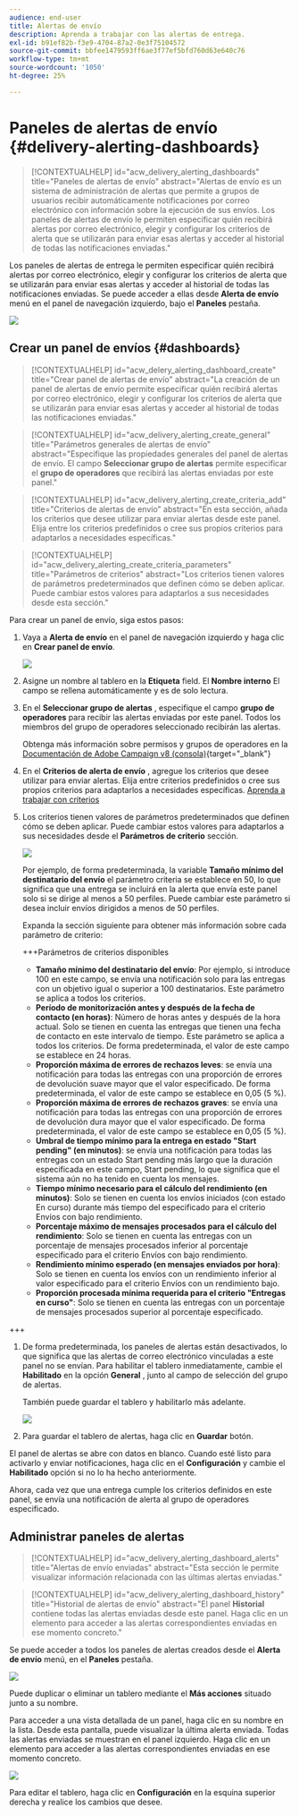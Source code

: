 ```yaml
---
audience: end-user
title: Alertas de envío
description: Aprenda a trabajar con las alertas de entrega.
exl-id: b91ef82b-f3e9-4704-87a2-0e3f75104572
source-git-commit: bbfee1479593ff6ae3f77ef5bfd760d63e640c76
workflow-type: tm+mt
source-wordcount: '1050'
ht-degree: 25%

---
```


# Paneles de alertas de envío {#delivery-alerting-dashboards}

>[!CONTEXTUALHELP]
>id="acw_delivery_alerting_dashboards"
>title="Paneles de alertas de envío"
>abstract="Alertas de envío es un sistema de administración de alertas que permite a grupos de usuarios recibir automáticamente notificaciones por correo electrónico con información sobre la ejecución de sus envíos. Los paneles de alertas de envío le permiten especificar quién recibirá alertas por correo electrónico, elegir y configurar los criterios de alerta que se utilizarán para enviar esas alertas y acceder al historial de todas las notificaciones enviadas."

Los paneles de alertas de entrega le permiten especificar quién recibirá alertas por correo electrónico, elegir y configurar los criterios de alerta que se utilizarán para enviar esas alertas y acceder al historial de todas las notificaciones enviadas. Se puede acceder a ellas desde **Alerta de envío** menú en el panel de navegación izquierdo, bajo el **Paneles** pestaña.

![](assets/alerting-dashboard-list.png)

## Crear un panel de envíos {#dashboards}

>[!CONTEXTUALHELP]
>id="acw_delery_alerting_dashboard_create"
>title="Crear panel de alertas de envío"
>abstract="La creación de un panel de alertas de envío permite especificar quién recibirá alertas por correo electrónico, elegir y configurar los criterios de alerta que se utilizarán para enviar esas alertas y acceder al historial de todas las notificaciones enviadas."

>[!CONTEXTUALHELP]
>id="acw_delivery_alerting_create_general"
>title="Parámetros generales de alertas de envío"
>abstract="Especifique las propiedades generales del panel de alertas de envío. El campo **Seleccionar grupo de alertas** permite especificar el **grupo de operadores** que recibirá las alertas enviadas por este panel."

>[!CONTEXTUALHELP]
>id="acw_delivery_alerting_create_criteria_add"
>title="Criterios de alertas de envío"
>abstract="En esta sección, añada los criterios que desee utilizar para enviar alertas desde este panel. Elija entre los criterios predefinidos o cree sus propios criterios para adaptarlos a necesidades específicas."

>[!CONTEXTUALHELP]
>id="acw_delivery_alerting_create_criteria_parameters"
>title="Parámetros de criterios"
>abstract="Los criterios tienen valores de parámetros predeterminados que definen cómo se deben aplicar. Puede cambiar estos valores para adaptarlos a sus necesidades desde esta sección."

Para crear un panel de envío, siga estos pasos:

1. Vaya a **Alerta de envío** en el panel de navegación izquierdo y haga clic en **Crear panel de envío**.

   ![](assets/alerting-dashboard.png)

1. Asigne un nombre al tablero en la **Etiqueta** field. El **Nombre interno** El campo se rellena automáticamente y es de solo lectura.

1. En el **Seleccionar grupo de alertas** , especifique el campo **grupo de operadores** para recibir las alertas enviadas por este panel. Todos los miembros del grupo de operadores seleccionado recibirán las alertas.

   Obtenga más información sobre permisos y grupos de operadores en la [Documentación de Adobe Campaign v8 (consola)](https://experienceleague.adobe.com/en/docs/campaign/campaign-v8/admin/permissions/gs-permissions){target="_blank"}

1. En el **Criterios de alerta de envío** , agregue los criterios que desee utilizar para enviar alertas. Elija entre criterios predefinidos o cree sus propios criterios para adaptarlos a necesidades específicas. [Aprenda a trabajar con criterios](../msg/delivery-alerting-criteria.md)

1. Los criterios tienen valores de parámetros predeterminados que definen cómo se deben aplicar. Puede cambiar estos valores para adaptarlos a sus necesidades desde el **Parámetros de criterio** sección.

   ![](assets/alerting-criteria-parameters.png)

   Por ejemplo, de forma predeterminada, la variable **Tamaño mínimo del destinatario del envío** el parámetro criteria se establece en 50, lo que significa que una entrega se incluirá en la alerta que envía este panel solo si se dirige al menos a 50 perfiles. Puede cambiar este parámetro si desea incluir envíos dirigidos a menos de 50 perfiles.

   Expanda la sección siguiente para obtener más información sobre cada parámetro de criterio:

   +++Parámetros de criterios disponibles

   * **Tamaño mínimo del destinatario del envío**: Por ejemplo, si introduce 100 en este campo, se envía una notificación solo para las entregas con un objetivo igual o superior a 100 destinatarios. Este parámetro se aplica a todos los criterios.
   * **Período de monitorización antes y después de la fecha de contacto (en horas)**: Número de horas antes y después de la hora actual. Solo se tienen en cuenta las entregas que tienen una fecha de contacto en este intervalo de tiempo. Este parámetro se aplica a todos los criterios. De forma predeterminada, el valor de este campo se establece en 24 horas.
   * **Proporción máxima de errores de rechazos leves**: se envía una notificación para todas las entregas con una proporción de errores de devolución suave mayor que el valor especificado. De forma predeterminada, el valor de este campo se establece en 0,05 (5 %).
   * **Proporción máxima de errores de rechazos graves**: se envía una notificación para todas las entregas con una proporción de errores de devolución dura mayor que el valor especificado. De forma predeterminada, el valor de este campo se establece en 0,05 (5 %).
   * **Umbral de tiempo mínimo para la entrega en estado &quot;Start pending&quot; (en minutos)**: se envía una notificación para todas las entregas con un estado Start pending más largo que la duración especificada en este campo, Start pending, lo que significa que el sistema aún no ha tenido en cuenta los mensajes.
   * **Tiempo mínimo necesario para el cálculo del rendimiento (en minutos)**: Solo se tienen en cuenta los envíos iniciados (con estado En curso) durante más tiempo del especificado para el criterio Envíos con bajo rendimiento.
   * **Porcentaje máximo de mensajes procesados para el cálculo del rendimiento**: Solo se tienen en cuenta las entregas con un porcentaje de mensajes procesados inferior al porcentaje especificado para el criterio Envíos con bajo rendimiento.
   * **Rendimiento mínimo esperado (en mensajes enviados por hora)**: Solo se tienen en cuenta los envíos con un rendimiento inferior al valor especificado para el criterio Envíos con un rendimiento bajo.
   * **Proporción procesada mínima requerida para el criterio &quot;Entregas en curso&quot;**: Solo se tienen en cuenta las entregas con un porcentaje de mensajes procesados superior al porcentaje especificado.

+++

1. De forma predeterminada, los paneles de alertas están desactivados, lo que significa que las alertas de correo electrónico vinculadas a este panel no se envían. Para habilitar el tablero inmediatamente, cambie el **Habilitado** en la opción **General** , junto al campo de selección del grupo de alertas.

   También puede guardar el tablero y habilitarlo más adelante.

   ![](assets/alerting-dashboard-enable.png)

1. Para guardar el tablero de alertas, haga clic en **Guardar** botón.

El panel de alertas se abre con datos en blanco. Cuando esté listo para activarlo y enviar notificaciones, haga clic en el **Configuración** y cambie el **Habilitado** opción si no lo ha hecho anteriormente.

Ahora, cada vez que una entrega cumple los criterios definidos en este panel, se envía una notificación de alerta al grupo de operadores especificado.

## Administrar paneles de alertas

>[!CONTEXTUALHELP]
>id="acw_delivery_alerting_dashboard_alerts"
>title="Alertas de envío enviadas"
>abstract="Esta sección le permite visualizar información relacionada con las últimas alertas enviadas."

>[!CONTEXTUALHELP]
>id="acw_delivery_alerting_dashboard_history"
>title="Historial de alertas de envío"
>abstract="El panel **Historial** contiene todas las alertas enviadas desde este panel. Haga clic en un elemento para acceder a las alertas correspondientes enviadas en ese momento concreto."

Se puede acceder a todos los paneles de alertas creados desde el **Alerta de envío** menú, en el **Paneles** pestaña.

![](assets/alerting-dashboard-list.png)

Puede duplicar o eliminar un tablero mediante el **Más acciones** situado junto a su nombre.

Para acceder a una vista detallada de un panel, haga clic en su nombre en la lista. Desde esta pantalla, puede visualizar la última alerta enviada. Todas las alertas enviadas se muestran en el panel izquierdo. Haga clic en un elemento para acceder a las alertas correspondientes enviadas en ese momento concreto.

![](assets/alerting-dashboard-details.png)

Para editar el tablero, haga clic en **Configuración** en la esquina superior derecha y realice los cambios que desee.
